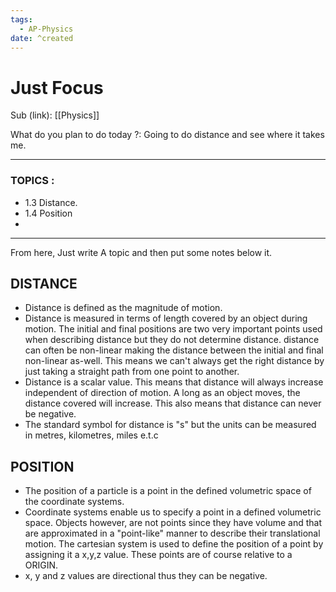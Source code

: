 ```yaml
---
tags:
  - AP-Physics
date: ^created
---
```

# Just Focus

Sub (link): [[Physics]]


What do you plan to do today ?: Going to do distance and see where it takes me. 

---
### TOPICS : 
* 1.3 Distance.
* 1.4 Position
* 
---
From here, Just write A topic and then put some notes below it. 

## DISTANCE

- Distance is defined as the magnitude of motion.
- Distance is measured in terms of length covered by an object during motion. The initial and final positions are two very important points used when describing distance but they do not determine distance. distance can often be non-linear making the distance between the initial and final non-linear as-well. This means we can't always get the right distance by just taking a straight path from one point to another. 
- Distance is a scalar value. This means that distance will always increase independent of direction of motion. A long as an object moves, the distance covered will increase. This also means that distance can never be negative.
- The standard symbol for distance is "s" but the units can be measured in metres, kilometres, miles e.t.c


## POSITION

- The position of a particle is a point in the defined volumetric space of the coordinate systems. 
- Coordinate systems enable us to specify a point in a defined volumetric space. Objects however, are not points since they have volume and that are approximated in a "point-like" manner to describe their translational motion. The cartesian system is used to define the position of a point by assigning it a x,y,z value. These points are of course relative to a ORIGIN. 
- x, y and z values are directional thus they can be negative.